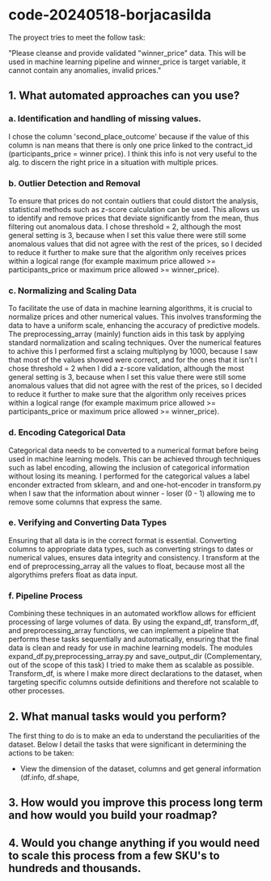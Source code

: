 # code-20240518-borjacasilda

The proyect tries to meet the follow task:

"Please cleanse and provide validated "winner_price" data. This will be
used in machine learning pipeline and winner_price is target variable,
it cannot contain any anomalies, invalid prices."

## 1. What automated approaches can you use?

### a. Identification and handling of missing values. 
I chose the column 'second_place_outcome' because if the value 
of this column is nan  means that there is only one price linked 
to the contract_id (participants_price = winner price).
I think this info is not very useful to the alg. to discern the right
price in a situation with multiple prices.

### b. Outlier Detection and Removal
To ensure that prices do not contain outliers that could distort 
the analysis, statistical methods such as z-score calculation can be used. 
This allows us to identify and remove prices that deviate significantly 
from the mean, thus filtering out anomalous data.
I chose threshold = 2, although the most general setting is 3, because
when I set this value there were still some anomalous values that did not agree 
with the rest of the prices, so I decided to reduce it further to make 
sure that the algorithm only receives prices within a logical range 
(for example maximum price allowed >= participants_price 
or maximum price allowed >= winner_price).

### c. Normalizing and Scaling Data
To facilitate the use of data in machine learning algorithms, 
it is crucial to normalize prices and other numerical values. 
This involves transforming the data to have a uniform scale, 
enhancing the accuracy of predictive models. The preprocessing_array (mainly) 
function aids in this task by applying standard normalization and 
scaling techniques. 
Over the numerical features to achive this I performed first a sclaing 
multiplyng by 1000, because I saw that most of the values showed were 
correct, and for the ones that it isn't
I chose threshold = 2 when I did a z-score validation, although 
the most general setting is 3, because when I set this value there 
were still some anomalous values that did not agree with the rest 
of the prices, so I decided to reduce it further to make 
sure that the algorithm only receives prices within a logical range 
(for example maximum price allowed >= participants_price 
or maximum price allowed >= winner_price).

### d. Encoding Categorical Data
Categorical data needs to be converted to a numerical format 
before being used in machine learning models. This can be achieved 
through techniques such as label encoding, allowing the inclusion 
of categorical information without losing its meaning. 
I performed for the categorical values a label enconder extracted 
from sklearn, and and one-hot-encoder in transform.py 
when I saw that the information about winner - loser (0 - 1) 
allowing me to remove some columns that express the same.

### e. Verifying and Converting Data Types
Ensuring that all data is in the correct format is essential. 
Converting columns to appropriate data types, 
such as converting strings to dates or numerical values, 
ensures data integrity and consistency. I transform at the end 
of preprocessing_array all the values to float, because most 
all the algorythims prefers float as data input.

### f. Pipeline Process
Combining these techniques in an automated workflow allows for efficient 
processing of large volumes of data. By using the expand_df, 
transform_df, and preprocessing_array functions, we can implement a pipeline 
that performs these tasks sequentially and automatically, ensuring that 
the final data is clean and ready for use in machine learning models.
The modules expand_df.py,preprocessing_array.py and save_output_dir 
(Complementary, out of the scope of this task) I tried to make them 
as scalable as possible.
Transform_df, is where I make more direct declarations to the dataset, 
when targeting specific columns outside definitions and therefore not 
scalable to other processes. 

## 2. What manual tasks would you perform?

The first thing to do is to make an eda to understand the peculiarities 
of the dataset. Below I detail the tasks that were significant in determining 
the actions to be taken:
- View the dimension of the dataset, columns and get general information 
(df.info, df.shape,  



## 3. How would you improve this process long term and how would you build your roadmap?


## 4. Would you change anything if you would need to scale this process from a few SKU's to hundreds and thousands.


